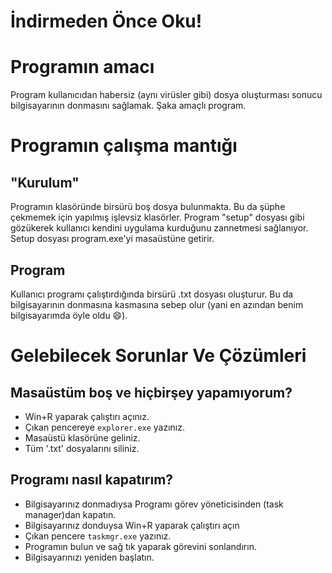 # İndirmeden Önce Oku!
# Programın amacı 
Program kullanıcıdan habersiz (aynı virüsler gibi)
dosya oluşturması sonucu bilgisayarının donmasını sağlamak. Şaka amaçlı program. 

# Programın çalışma mantığı
## "Kurulum"
Programın klasöründe birsürü boş dosya bulunmakta. Bu da şüphe çekmemek için yapılmış işlevsiz klasörler.
Program "setup" dosyası gibi gözükerek kullanıcı kendini uygulama kurduğunu zannetmesi sağlanıyor. Setup dosyası program.exe'yi masaüstüne getirir.

## Program
Kullanıcı programı çalıştırdığında birsürü .txt dosyası oluşturur. Bu da bilgisayarının donmasına kasmasına sebep olur (yani en azından benim bilgisayarımda öyle oldu 😄).

# Gelebilecek Sorunlar Ve Çözümleri
## Masaüstüm boş ve hiçbirşey yapamıyorum?
- Win+R yaparak çalıştırı açınız.
- Çıkan pencereye `explorer.exe` yazınız.
- Masaüstü klasörüne geliniz.
- Tüm '.txt' dosyalarını siliniz.
## Programı nasıl kapatırım?
- Bilgisayarınız donmadıysa Programı görev yöneticisinden (task manager)dan kapatın.
- Bilgisayarınız donduysa Win+R yaparak çalıştırı açın
- Çıkan pencere `taskmgr.exe` yazınız.
- Programın bulun ve sağ tık yaparak görevini sonlandırın.
- Bilgisayarınızı yeniden başlatın.
